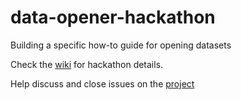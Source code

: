 # data-opener-hackathon
Building a specific how-to guide for opening datasets

Check the [wiki](https://github.com/NewportDataProject/data-opener-hackathon/wiki) for hackathon details.  

Help discuss and close issues on the [project](https://github.com/NewportDataProject/data-opener-hackathon/projects/1)
